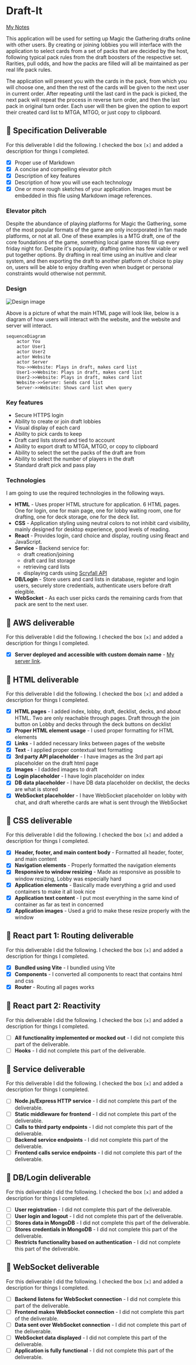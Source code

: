 # Draft-It

[My Notes](notes.md)

This application will be used for setting up Magic the Gathering drafts online with other users. By creating or joining lobbies you will interface with the application to select cards from a set of packs that are decided by the host, following typical pack rules from the draft boosters of the respective set. Rarities, pull odds, and how the packs are filled will all be maintained as per real life pack rules.

The application will present you with the cards in the pack, from which you will choose one, and then the rest of the cards will be given to the next user in current order. After repeating until the last card in the pack is picked, the next pack will repeat the process in reverse turn order, and then the last pack in original turn order. Each user will then be given the option to export their created card list to MTGA, MTGO, or just copy to clipboard. 


## 🚀 Specification Deliverable

For this deliverable I did the following. I checked the box `[x]` and added a description for things I completed.

- [x] Proper use of Markdown
- [x] A concise and compelling elevator pitch
- [x] Description of key features
- [x] Description of how you will use each technology
- [x] One or more rough sketches of your application. Images must be embedded in this file using Markdown image references.

### Elevator pitch

Despite the abundance of playing platforms for Magic the Gathering, some of the most popular formats of the game are only incorporated in fan made platforms, or not at all. One of these examples is a MTG draft, one of the core foundations of the game, something local game stores fill up every friday night for. Despite it's popularity, drafting online has few viable or well put together options. By drafting in real time using an inuitive and clear system, and then exporting the draft to another platform of choice to play on, users will be able to enjoy drafting even when budget or personal constraints would otherwise not permmit.

### Design

![Design image](app_sketch.jpg)

Above is a picture of what the main HTML page will look like, below is a diagram of how users will interact with the website, and the website and server will interact.

```mermaid
sequenceDiagram
    actor You 
    actor User1
    actor User2
    actor Website
    actor Server
    You->>Website: Plays in draft, makes card list
    User1->>Website: Plays in draft, makes card list
    User2->>Website: Plays in draft, makes card list
    Website->>Server: Sends card list
    Server->>Website: Shows card list when query
```

### Key features

- Secure HTTPS login
- Ability to create or join draft lobbies
- Visual display of each card
- Ability to pick cards to keep
- Draft card lists stored and tied to account
- Ability to export draft to MTGA, MTGO, or copy to clipboard
- Ability to select the set the packs of the draft are from
- Ability to select the number of players in the draft
- Standard draft pick and pass play


### Technologies

I am going to use the required technologies in the following ways.

- **HTML** - Uses proper HTML structure for application. 6 HTML pages. One for login, one for main page, one for lobby waiting room, one for drafting, one for deck storage, one for the deck list.
- **CSS** - Application styling using neutral colors to not inhibit card visibility, mainly designed for desktop experience, good levels of reading.
- **React** - Provides login, card choice and display, routing using React and JavaScript.
- **Service** - Backend service for:
    - draft creation/joining
    - draft card list storage
    - retrieving card lists
    - displaying cards using [Scryfall API](https://api.scryfall.com)
- **DB/Login** - Store users and card lists in database, register and login users, securely store credentials, authenticate users before draft elegible.
- **WebSocket** - As each user picks cards the remaining cards from that pack are sent to the next user.

## 🚀 AWS deliverable

For this deliverable I did the following. I checked the box `[x]` and added a description for things I completed.

- [x] **Server deployed and accessible with custom domain name** - [My server link](https://draftmagic.click).

## 🚀 HTML deliverable

For this deliverable I did the following. I checked the box `[x]` and added a description for things I completed.

- [x] **HTML pages** - I added index, lobby, draft, decklist, decks, and about HTML. Two are only reachable through pages. Draft through the join button on Lobby and decks through the deck buttons on decklist
- [x] **Proper HTML element usage** - I used proper formatting for HTML elements
- [x] **Links** - I added necessary links between pages of the website
- [x] **Text** - I applied proper contextual text formatting
- [x] **3rd party API placeholder** - I have images as the 3rd part api placeholder on the draft html page
- [x] **Images** - I dadded images to draft
- [x] **Login placeholder** - I have login placeholder on index
- [x] **DB data placeholder** - I have DB data placeholder on decklist, the decks are what is stored
- [x] **WebSocket placeholder** - I have WebSocket placeholder on lobby with chat, and draft wherethe cards are what is sent through the WebSocket

## 🚀 CSS deliverable

For this deliverable I did the following. I checked the box `[x]` and added a description for things I completed.

- [x] **Header, footer, and main content body** - Formatted all header, footer, and main content
- [x] **Navigation elements** - Properly formatted the navigation elements
- [x] **Responsive to window resizing** - Made as responsive as possible to window resizing, Lobby was especially hard
- [x] **Application elements** - Basically made everything a grid and used containers to make it all look nice
- [x] **Application text content** - I put most everything in the same kind of container as far as text in concerned
- [x] **Application images** - Used a grid to make these resize properly with the window

## 🚀 React part 1: Routing deliverable

For this deliverable I did the following. I checked the box `[x]` and added a description for things I completed.

- [x] **Bundled using Vite** - I bundled using Vite
- [x] **Components** - I converted all components to react that contains html and css
- [x] **Router** - Routing all pages works

## 🚀 React part 2: Reactivity

For this deliverable I did the following. I checked the box `[x]` and added a description for things I completed.

- [ ] **All functionality implemented or mocked out** - I did not complete this part of the deliverable.
- [ ] **Hooks** - I did not complete this part of the deliverable.

## 🚀 Service deliverable

For this deliverable I did the following. I checked the box `[x]` and added a description for things I completed.

- [ ] **Node.js/Express HTTP service** - I did not complete this part of the deliverable.
- [ ] **Static middleware for frontend** - I did not complete this part of the deliverable.
- [ ] **Calls to third party endpoints** - I did not complete this part of the deliverable.
- [ ] **Backend service endpoints** - I did not complete this part of the deliverable.
- [ ] **Frontend calls service endpoints** - I did not complete this part of the deliverable.

## 🚀 DB/Login deliverable

For this deliverable I did the following. I checked the box `[x]` and added a description for things I completed.

- [ ] **User registration** - I did not complete this part of the deliverable.
- [ ] **User login and logout** - I did not complete this part of the deliverable.
- [ ] **Stores data in MongoDB** - I did not complete this part of the deliverable.
- [ ] **Stores credentials in MongoDB** - I did not complete this part of the deliverable.
- [ ] **Restricts functionality based on authentication** - I did not complete this part of the deliverable.

## 🚀 WebSocket deliverable

For this deliverable I did the following. I checked the box `[x]` and added a description for things I completed.

- [ ] **Backend listens for WebSocket connection** - I did not complete this part of the deliverable.
- [ ] **Frontend makes WebSocket connection** - I did not complete this part of the deliverable.
- [ ] **Data sent over WebSocket connection** - I did not complete this part of the deliverable.
- [ ] **WebSocket data displayed** - I did not complete this part of the deliverable.
- [ ] **Application is fully functional** - I did not complete this part of the deliverable.
